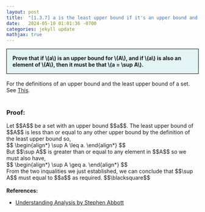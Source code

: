 ```yaml
---
layout: post
title:  "[1.3.7] a is the least upper bound if it's an upper bound and it's in the set."
date:   2024-05-10 01:01:36 -0700
categories: jekyll update
mathjax: true
---
```

<div style="background-color: #E3F4F4; padding: 15px 15px 15px 15px; border:1px solid black;">
  <b>Prove that if \(a\) is an upper bound for \(A\), and if \(a\) is also an element of \(A\), then it must be that \(a = \sup A\).</b>
</div>
<br>
For the definitions of an upper bound and the least upper bound of a set. See <a href="https://strncat.github.io/jekyll/update/2024/05/03/analysis-set-bounded.html">This</a>.
<br>
<br>
<h3>Proof:</h3>
Let $$A$$ be a set with an upper bound $$a$$. The least upper bound of $$A$$ is less than or equal to any other upper bound by the definition of the least upper bound so,
<div>
$$
\begin{align*}
\sup A \leq a.
\end{align*}
$$
</div>
But $$\sup A$$ is greater than or equal to any element in $$A$$ so we must also have,
<div>
$$
\begin{align*}
\sup A \geq a.
\end{align*}
$$
</div>
From the two inqualities we just established, we can conclude that $$\sup A$$ must equal to $$a$$ as required.
$$\blacksquare$$
<br>
<br>
<!------------------------------------------------------------------------------------>
<b>References:</b>
<ul>
<li><a href="https://www.amazon.com/Understanding-Analysis-Undergraduate-Texts-Mathematics/dp/1493927116">Understanding Analysis by Stephen Abbott</a></li>
</ul>
